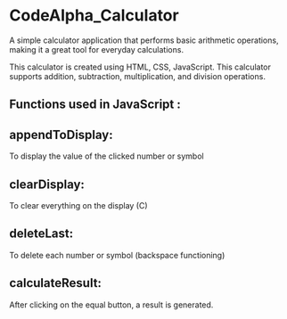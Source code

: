# CodeAlpha_Calculator

A simple calculator application that performs basic arithmetic operations, making it a great tool for everyday calculations.

This calculator is created using HTML, CSS, JavaScript.
This calculator supports addition, subtraction, multiplication, and division operations.

Functions used in JavaScript :
------------------------------

appendToDisplay: 
----------------
To display the value of the clicked number or symbol

clearDisplay: 
-------------
To clear everything on the display (C)

deleteLast: 
-----------
To delete each number or symbol (backspace functioning)

calculateResult: 
----------------
After clicking on the equal button, a result is generated.
